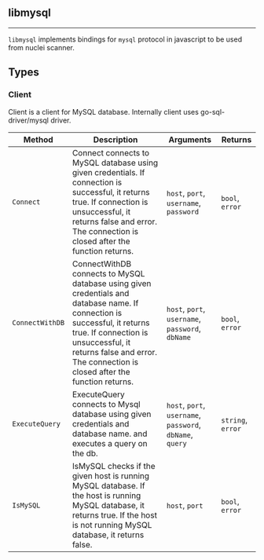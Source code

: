 ## libmysql 
---


`libmysql` implements bindings for `mysql` protocol in javascript
to be used from nuclei scanner.



## Types

### Client

 Client is a client for MySQL database.    Internally client uses go-sql-driver/mysql driver.

| Method | Description | Arguments | Returns |
|--------|-------------|-----------|---------|
| `Connect` |  Connect connects to MySQL database using given credentials.    If connection is successful, it returns true.  If connection is unsuccessful, it returns false and error.    The connection is closed after the function returns. | `host`, `port`, `username`, `password` | `bool`, `error` |
| `ConnectWithDB` |  ConnectWithDB connects to MySQL database using given credentials and database name.    If connection is successful, it returns true.  If connection is unsuccessful, it returns false and error.    The connection is closed after the function returns. | `host`, `port`, `username`, `password`, `dbName` | `bool`, `error` |
| `ExecuteQuery` |  ExecuteQuery connects to Mysql database using given credentials and database name.  and executes a query on the db. | `host`, `port`, `username`, `password`, `dbName`, `query` | `string`, `error` |
| `IsMySQL` |  IsMySQL checks if the given host is running MySQL database.    If the host is running MySQL database, it returns true.  If the host is not running MySQL database, it returns false. | `host`, `port` | `bool`, `error` |




